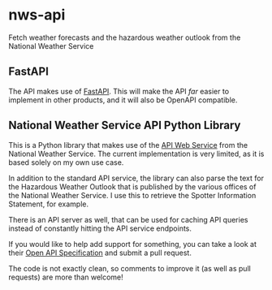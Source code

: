 # nws-api
Fetch weather forecasts and the hazardous weather outlook from the National Weather Service

## FastAPI
The API makes use of [FastAPI](https://fastapi.tiangolo.com/). This will make the API *far* easier to implement in other products, and it will also be OpenAPI compatible.

## National Weather Service API Python Library
This is a Python library that makes use of the [API Web Service](https://www.weather.gov/documentation/services-web-api) from the National Weather Service. The current implementation is very limited, as it is based solely on my own use case.

In addition to the standard API service, the library can also parse the text for the Hazardous Weather Outlook that is published by the various offices of the National Weather Service. I use this to retrieve the Spotter Information Statement, for example.

There is an API server as well, that can be used for caching API queries instead of constantly hitting the API service endpoints.

If you would like to help add support for something, you can take a look at their [Open API Specification](https://api.weather.gov/openapi.json) and submit a pull request.

The code is not exactly clean, so comments to improve it (as well as pull requests) are more than welcome!
